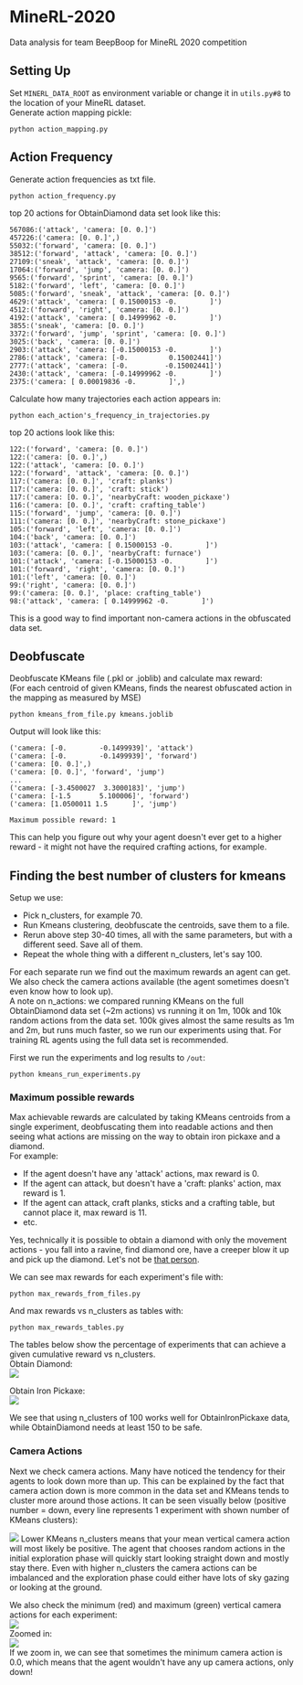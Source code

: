 # MineRL-2020
Data analysis for team BeepBoop for MineRL 2020 competition

## Setting Up
Set `MINERL_DATA_ROOT` as environment variable or change it in `utils.py#8` to the location of your MineRL dataset.  
Generate action mapping pickle:
```
python action_mapping.py
```
## Action Frequency
Generate action frequencies as txt file.
```
python action_frequency.py
```
top 20 actions for ObtainDiamond data set look like this:
```
567086:('attack', 'camera: [0. 0.]')
457226:('camera: [0. 0.]',)
55032:('forward', 'camera: [0. 0.]')
38512:('forward', 'attack', 'camera: [0. 0.]')
27109:('sneak', 'attack', 'camera: [0. 0.]')
17064:('forward', 'jump', 'camera: [0. 0.]')
9565:('forward', 'sprint', 'camera: [0. 0.]')
5182:('forward', 'left', 'camera: [0. 0.]')
5085:('forward', 'sneak', 'attack', 'camera: [0. 0.]')
4629:('attack', 'camera: [ 0.15000153 -0.        ]')
4512:('forward', 'right', 'camera: [0. 0.]')
4192:('attack', 'camera: [ 0.14999962 -0.        ]')
3855:('sneak', 'camera: [0. 0.]')
3372:('forward', 'jump', 'sprint', 'camera: [0. 0.]')
3025:('back', 'camera: [0. 0.]')
2903:('attack', 'camera: [-0.15000153 -0.        ]')
2786:('attack', 'camera: [-0.          0.15002441]')
2777:('attack', 'camera: [-0.         -0.15002441]')
2430:('attack', 'camera: [-0.14999962 -0.        ]')
2375:('camera: [ 0.00019836 -0.        ]',)
```
Calculate how many trajectories each action appears in:
```
python each_action's_frequency_in_trajectories.py
```
top 20 actions look like this:
```
122:('forward', 'camera: [0. 0.]')
122:('camera: [0. 0.]',)
122:('attack', 'camera: [0. 0.]')
122:('forward', 'attack', 'camera: [0. 0.]')
117:('camera: [0. 0.]', 'craft: planks')
117:('camera: [0. 0.]', 'craft: stick')
117:('camera: [0. 0.]', 'nearbyCraft: wooden_pickaxe')
116:('camera: [0. 0.]', 'craft: crafting_table')
115:('forward', 'jump', 'camera: [0. 0.]')
111:('camera: [0. 0.]', 'nearbyCraft: stone_pickaxe')
105:('forward', 'left', 'camera: [0. 0.]')
104:('back', 'camera: [0. 0.]')
103:('attack', 'camera: [ 0.15000153 -0.        ]')
103:('camera: [0. 0.]', 'nearbyCraft: furnace')
101:('attack', 'camera: [-0.15000153 -0.        ]')
101:('forward', 'right', 'camera: [0. 0.]')
101:('left', 'camera: [0. 0.]')
99:('right', 'camera: [0. 0.]')
99:('camera: [0. 0.]', 'place: crafting_table')
98:('attack', 'camera: [ 0.14999962 -0.        ]')
```
This is a good way to find important non-camera actions in the obfuscated data set.
## Deobfuscate
Deobfuscate KMeans file (.pkl or .joblib) and calculate max reward:  
(For each centroid of given KMeans, finds the nearest obfuscated action in the mapping as measured by MSE)
```
python kmeans_from_file.py kmeans.joblib
```
Output will look like this:
```
('camera: [-0.        -0.1499939]', 'attack')
('camera: [-0.        -0.1499939]', 'forward')
('camera: [0. 0.]',)
('camera: [0. 0.]', 'forward', 'jump')
...
('camera: [-3.4500027  3.3000183]', 'jump')
('camera: [-1.5       5.100006]', 'forward')
('camera: [1.0500011 1.5      ]', 'jump')

Maximum possible reward: 1
```
This can help you figure out why your agent doesn't ever get to a higher reward - it might not have the required crafting actions, for example.
## Finding the best number of clusters for kmeans
Setup we use:
- Pick n_clusters, for example 70.
- Run Kmeans clustering, deobfuscate the centroids, save them to a file.
- Rerun above step 30-40 times, all with the same parameters, but with a different seed. Save all of them.
- Repeat the whole thing with a different n_clusters, let's say 100.

For each separate run we find out the maximum rewards an agent can get. We also check the camera actions available (the agent sometimes doesn't even know how to look up).  
A note on n_actions: we compared running KMeans on the full ObtainDiamond data set (~2m actions) vs running it on 1m, 100k and 10k random actions from the data set. 100k gives almost the same results as 1m and 2m, but runs much faster, so we run our experiments using that. For training RL agents using the full data set is recommended.  

First we run the experiments and log results to `/out`:  
```
python kmeans_run_experiments.py
```
### Maximum possible rewards
Max achievable rewards are calculated by taking KMeans centroids from a single experiment, deobfuscating them into readable actions and then seeing what actions are missing on the way to obtain iron pickaxe and a diamond.  
For example:  
- If the agent doesn't have any 'attack' actions, max reward is 0.
- If the agent can attack, but doesn't have a 'craft: planks' action, max reward is 1.
- If the agent can attack, craft planks, sticks and a crafting table, but cannot place it, max reward is 11.
- etc.

Yes, technically it is possible to obtain a diamond with only the movement actions - you fall into a ravine, find diamond ore, have a creeper blow it up and pick up the diamond. Let's not be [that person](https://www.speedrun.com/mcce/run/zp342vvm).  

We can see max rewards for each experiment's file with:  
```
python max_rewards_from_files.py
```

And max rewards vs n_clusters as tables with:  
```
python max_rewards_tables.py
```
The tables below show the percentage of experiments that can achieve a given cumulative reward vs n_clusters.  
Obtain Diamond:  
<img src="img/max_rewards_with_kmeans_100k_diamond.JPG" >  

Obtain Iron Pickaxe:  
<img src="img/max_rewards_with_kmeans_100k_iron.JPG" >  

We see that using n_clusters of 100 works well for ObtainIronPickaxe data, while ObtainDiamond needs at least 150 to be safe.  

### Camera Actions
Next we check camera actions. Many have noticed the tendency for their agents to look down more than up. This can be explained by the fact that camera action down is more common in the data set and KMeans tends to cluster more around those actions. It can be seen visually below (positive number = down, every line represents 1 experiment with shown number of KMeans clusters):  
  
<img src="img/mean_camera_updown_diamond.png">  
Lower KMeans n_clusters means that your mean vertical camera action will most likely be positive. The agent that chooses random actions in the initial exploration phase will quickly start looking straight down and mostly stay there.  
Even with higher n_clusters the camera actions can be imbalanced and the exploration phase could either have lots of sky gazing or looking at the ground.  

We also check the minimum (red) and maximum (green) vertical camera actions for each experiment:  
<img src="img/minmax_camera_updown_diamond_small.png">  
Zoomed in:  
<img src="img/minmax_camera_updown_diamond_zoomed_in.png">  
If we zoom in, we can see that sometimes the minimum camera action is 0.0, which means that the agent wouldn't have any up camera actions, only down!
